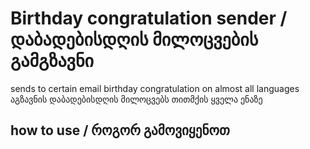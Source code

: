 # Birthday congratulation sender / დაბადებისდღის მილოცვების გამგზავნი 
sends to certain email birthday congratulation on almost all languages
აგზავნის დაბადებისდღის მილოცვებს თითმქის ყველა ენაზე

## how to use / როგორ გამოვიყენოთ

